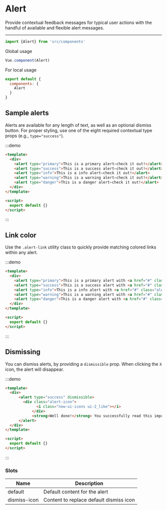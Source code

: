 # Alert

Provide contextual feedback messages for typical user actions with the handful of available and flexible alert messages.

<hr>

```js
import {Alert} from 'src/components'
```

Global usage

```js
Vue.component(Alert)
```

For local usage
```js
export default {
  components: {
    Alert
  }
}
```

## Sample alerts

Alerts are available for any length of text, as well as an optional dismiss button.
For proper styling, use one of the eight required contextual type props (e.g., `type="success"`).

:::demo
```html
<template>
  <div>
    <alert type="primary">This is a primary alert—check it out!</alert>
    <alert type="success">This is a success alert—check it out!</alert>
    <alert type="info">This is a info alert—check it out!</alert>
    <alert type="warning">This is a warning alert—check it out!</alert>
    <alert type="danger">This is a danger alert—check it out!</alert>
  </div>
</template>

<script>
  export default {}
</script>
```
:::

## Link color

Use the `.alert-link` utility class to quickly provide matching colored links within any alert.

:::demo
```html
<template>
  <div>
    <alert type="primary">This is a primary alert with <a href="#" class="alert-link">an example link</a>. Give it a click if you like.</alert>
    <alert type="success">This is a success alert with <a href="#" class="alert-link">an example link</a>. Give it a click if you like.</alert>
    <alert type="info">This is a info alert with <a href="#" class="alert-link">an example link</a>. Give it a click if you like.</alert>
    <alert type="warning">This is a warning alert with <a href="#" class="alert-link">an example link</a>. Give it a click if you like.</alert>
    <alert type="danger">This is a danger alert with <a href="#" class="alert-link">an example link</a>. Give it a click if you like.</alert>
  </div>
</template>

<script>
  export default {}
</script>
```
:::


## Dismissing

You can dismiss alerts, by providing a `dismissible` prop. When clicking the `X` icon, the alert will disappear.

:::demo
```html
<template>
  <div>
      <alert type="success" dismissible>
        <div class="alert-icon">
              <i class="now-ui-icons ui-2_like"></i>
            </div>
            <strong>Well done!</strong> You successfully read this important alert message.
      </alert>
  </div>
</template>

<script>
  export default {}
</script>
```
:::

<props-table component-name="alert"/>

### Slots
| Name | Description |
|---------- |-------- |
|  default  | Default content for the alert |
|  dismiss-icon  | Content to replace default dismiss icon |
